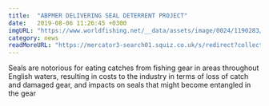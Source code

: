 ```yaml
---
title:  "ABPMER DELIVERING SEAL DETERRENT PROJECT"
date:   2019-08-06 11:26:45 +0300
imgURL: "https://www.worldfishing.net/__data/assets/image/0024/1190283/varieties/carousel2.jpg"
category: news
readMoreURL: "https://mercator3-search01.squiz.co.uk/s/redirect?collection=push-meta-world-fishing&url=https%3A%2F%2Fwww.worldfishing.net%2Fnews101%2Findustry-news%2Fabpmer-delivering-seal-deterrent-project&index_url=https%3A%2F%2Fwww.worldfishing.net%2Fnews101%2Findustry-news%2Fabpmer-delivering-seal-deterrent-project&auth=ivCFV6YqTaT30CzPjmnYDw&profile=_default&rank=5&query=%21null+%7CT%3A%22%24%2B%2B+news+%24%2B%2B%22"
---
```


Seals are notorious for eating catches from fishing gear in areas throughout English waters, resulting in costs to the industry in terms of loss of catch and damaged gear, and impacts on seals that might become entangled in the gear